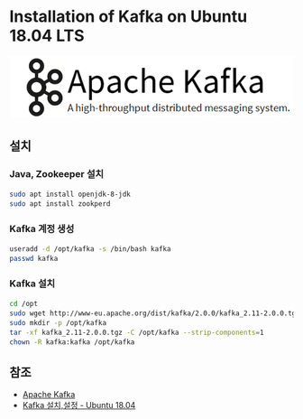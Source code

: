 # Installation of Kafka on Ubuntu 18.04 LTS

![img](ubuntu_kafka.assets/227E373554FC02CB2D.png)

## 설치

 ### Java, Zookeeper 설치

```sh
sudo apt install openjdk-8-jdk
sudo apt install zookperd
```

### Kafka 계정 생성

```sh
useradd -d /opt/kafka -s /bin/bash kafka
passwd kafka
```

### Kafka 설치

```sh
cd /opt
sudo wget http://www-eu.apache.org/dist/kafka/2.0.0/kafka_2.11-2.0.0.tgz
sudo mkdir -p /opt/kafka
tar -xf kafka_2.11-2.0.0.tgz -C /opt/kafka --strip-components=1
chown -R kafka:kafka /opt/kafka
```







## 참조

- [Apache Kafka](https://epicdevs.com/17)
- [Kafka 설치,설정 - Ubuntu 18.04](https://ssup2.github.io/record/Kafka_%EC%84%A4%EC%B9%98_%EC%8B%A4%ED%96%89_Ubuntu_18.04/)
